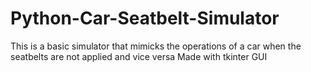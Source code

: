 # Python-Car-Seatbelt-Simulator

This is a basic simulator that mimicks the operations of a car when the seatbelts are not applied and vice versa
Made with tkinter GUI
